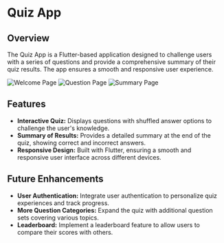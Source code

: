 # Quiz App

## Overview

The Quiz App is a Flutter-based application designed to challenge users with a series of questions and provide a comprehensive summary of their quiz results. The app ensures a smooth and responsive user experience.

![Welcome Page](https://github.com/gayathri3377/Quiz-App/assets/152592583/d7e76508-e4bb-4755-8ad3-09cf450141cf)
![Question Page](https://github.com/gayathri3377/Quiz-App/assets/152592583/7171ae1d-2e46-4616-97fa-1a35f50967ea)
![Summary Page](https://github.com/gayathri3377/Quiz-App/assets/152592583/b4a54da2-5d93-4c22-a66e-60d5fa29a7c4)

## Features

- **Interactive Quiz:** Displays questions with shuffled answer options to challenge the user's knowledge.
- **Summary of Results:** Provides a detailed summary at the end of the quiz, showing correct and incorrect answers.
- **Responsive Design:** Built with Flutter, ensuring a smooth and responsive user interface across different devices.

## Future Enhancements

- **User Authentication:** Integrate user authentication to personalize quiz experiences and track progress.
- **More Question Categories:** Expand the quiz with additional question sets covering various topics.
- **Leaderboard:** Implement a leaderboard feature to allow users to compare their scores with others.
